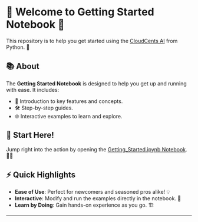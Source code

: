 # 🌟 Welcome to Getting Started Notebook 🌟

This repository is to help you get started using the [CloudCents AI](https://github.com/cloudcents-ai) from Python. 🚀

## 📚 About

The **Getting Started Notebook** is designed to help you get up and running with ease. It includes:
- 🤖 Introduction to key features and concepts.
- 🛠️ Step-by-step guides.
- 🌐 Interactive examples to learn and explore.

## 🔗 Start Here!

Jump right into the action by opening the [Getting_Started.ipynb Notebook](https://github.com/cloudcents-ai/getting-started/blob/main/Getting_Started.ipynb). 📔✨

## ⚡ Quick Highlights

- **Ease of Use**: Perfect for newcomers and seasoned pros alike! 💡
- **Interactive**: Modify and run the examples directly in the notebook. 🎯
- **Learn by Doing**: Gain hands-on experience as you go. 🏗️

---
